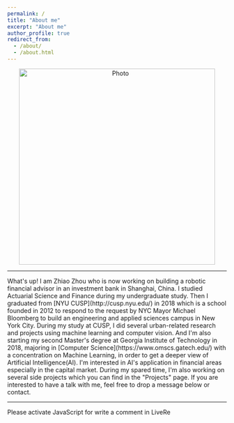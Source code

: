 ```yaml
---
permalink: /
title: "About me"
excerpt: "About me"
author_profile: true
redirect_from: 
  - /about/
  - /about.html
---
```


<p align="center">
  <img src="https://zhiaozhou.github.io/files/zhiaozhou_img.jpg?raw=true" alt="Photo" style="width: 450px;"/> 
</p>

<script src="http://zhiaozhou.github.io/assets/js/mouse.js"></script>
<hr>
What's up! I am Zhiao Zhou who is now working on building a robotic financial advisor in an investment bank in Shanghai, China. I studied Actuarial Science and Finance during my undergraduate study. Then I graduated from [NYU CUSP](http://cusp.nyu.edu/) in 2018 which is a school founded in 2012 to respond to the request by NYC Mayor Michael Bloomberg to build an engineering and applied sciences campus in New York City. During my study at CUSP, I did several urban-related research and projects using machine learning and computer vision. And I'm also starting my second Master's degree at Georgia Institute of Technology in 2018, majoring in [Computer Science](https://www.omscs.gatech.edu/) with a concentration on Machine Learning, in order to get a deeper view of Artificial Intelligence(AI). I'm interested in AI's application in financial areas especially in the capital market. During my spared time, I'm also working on several side projects which you can find in the "Projects" page.
If you are interested to have a talk with me, feel free to drop a message below or contact. 
<hr>
<!-- LiveRe City install code -->
<div id="lv-container" data-id="city" data-uid="MTAyMC8zNjQ3MC8xMzAwNQ==">
    <script type="text/javascript">
   (function(d, s) {
       var j, e = d.getElementsByTagName(s)[0];

       if (typeof LivereTower === 'function') { return; }

       j = d.createElement(s);
       j.src = 'https://cdn-city.livere.com/js/embed.dist.js';
       j.async = true;

       e.parentNode.insertBefore(j, e);
   })(document, 'script');
    </script>
<noscript> Please activate JavaScript for write a comment in LiveRe</noscript>
</div>
<!-- completed City install code -->